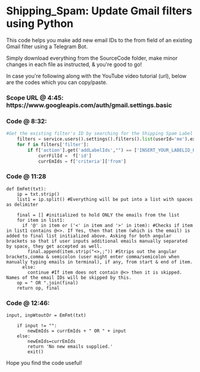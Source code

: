 # Shipping_Spam: Update Gmail filters using Python
This code helps you make add new email IDs to the from field of an existing Gmail filter using a Telegram Bot. 

Simply download everything from the SourceCode folder, make minor changes in each file as instructed, & you're good to go!

In case you're following along with the YouTube video tutorial (url), below are the codes which you can copy/paste.

<h3 id="1">Scope URL @ 4:45: https://www.googleapis.com/auth/gmail.settings.basic</h3>

<h3 id="2">Code @ 8:32:</h3>

```python
#Get the existing filter's ID by searching for the Shipping Spam Label's ID & then picking the Filter ID indirectly. Filter ID will keep changing whenever i delete & add a new one, but Filter ID will remain constant until deletion.
    filters = service.users().settings().filters().list(userId='me').execute()
    for f in filters['filter']:
        if f['action'].get('addLabelIds',"") == ['INSERT_YOUR_LABELID_HERE']:
            currFilId =  f['id']
            currEmIds = f['criteria']['from']
```

<h3 id="3">Code @ 11:28</h3>

```
def EmFmt(txt):
    ip = txt.strip()
    list1 = ip.split() #Everything will be put into a list with spaces as delimiter

    final = [] #initialized to hold ONLY the emails from the list
    for item in list1:
      if '@' in item or ('<' in item and '>' in item): #Checks if item in list1 contains @<>. If Yes, then that item (which is the email) is added to final list initialized above. Asking for both angular brackets so that if user inputs additional emails manually separated by space, they get accepted as well.
        final.append(item.strip("<>,;")) #Strips out the angular brackets,comma & semicolon (user might enter comma/semicolon when manually typing emails in terminal), if any, from start & end of item.
      else:
        continue #If item does not contain @<> then it is skipped. Names of the email IDs will be skipped by this.
    op = " OR ".join(final)
    return op, final

```

<h3 id="4">Code @ 12:46:</h3>

```
input, inpWtoutOr = EmFmt(txt)

    if input != "":
        newEmIds = currEmIds + " OR " + input
    else:
        newEmIds=currEmIds
        return 'No new emails supplied.'
        exit()
```

Hope you find the code useful!
